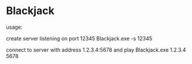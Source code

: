 # Blackjack
usage:

create server listening on port 12345
Blackjack.exe -s 12345

connect to server with address 1.2.3.4:5678 and play
Blackjack.exe 1.2.3.4 5678
